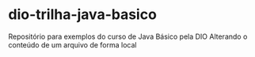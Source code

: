 # dio-trilha-java-basico
Repositório para exemplos do curso de Java Básico pela DIO
Alterando o conteúdo de um arquivo de forma local

